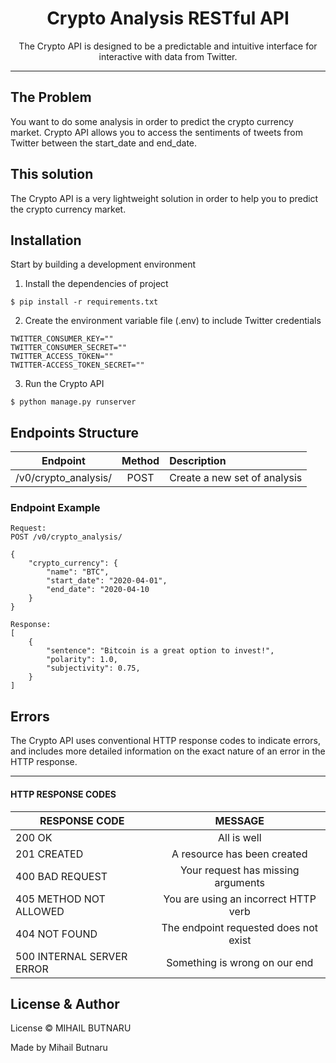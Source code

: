 <div align="center">
<h1> Crypto Analysis RESTful API </h1>
<p1>The Crypto API is designed to be a predictable and intuitive interface for
interactive with data from Twitter.</p1>
</div>
<hr/>


## The Problem
You want to do some analysis in order to predict the crypto currency market. Crypto API allows
you to access the sentiments of tweets from Twitter between the start_date and end_date.


## This solution
The Crypto API is a very lightweight solution in order to help you to predict the crypto currency
market.

## Installation
Start by building a development environment

1. Install the dependencies of project
```
$ pip install -r requirements.txt
```
2. Create the environment variable file (.env) to include Twitter credentials
```
TWITTER_CONSUMER_KEY=""
TWITTER_CONSUMER_SECRET=""
TWITTER_ACCESS_TOKEN=""
TWITTER-ACCESS_TOKEN_SECRET=""
```
3. Run the Crypto API
```
$ python manage.py runserver
```

## Endpoints Structure
| Endpoint        | Method  | Description  |
| ------------- |:-------------:| :-----|
| /v0/crypto_analysis/     | POST      |   Create a new set of analysis |

### Endpoint Example
``` 
Request:
POST /v0/crypto_analysis/

{
    "crypto_currency": {
        "name": "BTC",
        "start_date": "2020-04-01",
        "end_date": "2020-04-10
    }
}

Response:
[
    {
        "sentence": "Bitcoin is a great option to invest!",
        "polarity": 1.0,
        "subjectivity": 0.75,
    }
]
```

## Errors
The Crypto API uses conventional HTTP response codes to indicate errors, and includes
more detailed information on the exact nature of an error in the HTTP response.

<hr/>

#### HTTP RESPONSE CODES

| RESPONSE CODE | MESSAGE    |
| ------------- |:----------:|
| 200 OK        | All is well|
| 201 CREATED   | A resource has been created |
| 400 BAD REQUEST | Your request has missing arguments |
| 405 METHOD NOT ALLOWED | You are using an incorrect HTTP verb |
| 404 NOT FOUND | The endpoint requested does not exist |
| 500 INTERNAL SERVER ERROR | Something is wrong on our end |


## License & Author
License © MIHAIL BUTNARU

Made by Mihail Butnaru